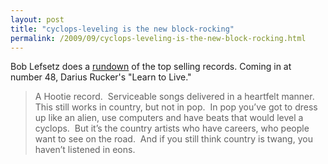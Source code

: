 ```yaml
---
layout: post
title: "cyclops-leveling is the new block-rocking"
permalink: /2009/09/cyclops-leveling-is-the-new-block-rocking.html
---
```


Bob Lefsetz does a [rundown](http://lefsetz.com/wordpress/index.php/archives/2009/09/18/sales-week-ending-91309/) of the top selling records. Coming in at number 48, Darius Rucker's "Learn to Live."

> A Hootie record.  Serviceable songs delivered in a heartfelt manner.  This still works in country, but not in pop.  In pop you’ve got to dress up like an alien, use computers and have beats that would level a cyclops.  But it’s the country artists who have careers, who people want to see on the road.  And if you still think country is twang, you haven’t listened in eons.